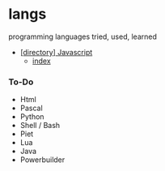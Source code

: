 # langs
programming languages tried, used, learned

- [[directory] Javascript]( ./js/ )
  - [ index ]( ./js/index.md )

### To-Do
- Html
- Pascal 
- Python
- Shell / Bash
- Piet
- Lua
- Java
- Powerbuilder